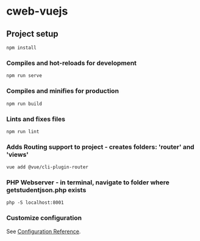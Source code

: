 # cweb-vuejs

## Project setup
```
npm install
```

### Compiles and hot-reloads for development
```
npm run serve
```

### Compiles and minifies for production
```
npm run build
```

### Lints and fixes files
```
npm run lint
```

### Adds Routing support to project - creates folders: 'router' and 'views'
```
vue add @vue/cli-plugin-router
```


### PHP Webserver - in terminal, navigate to folder where getstudentjson.php exists
```
php -S localhost:8001
```

### Customize configuration
See [Configuration Reference](https://cli.vuejs.org/config/).

